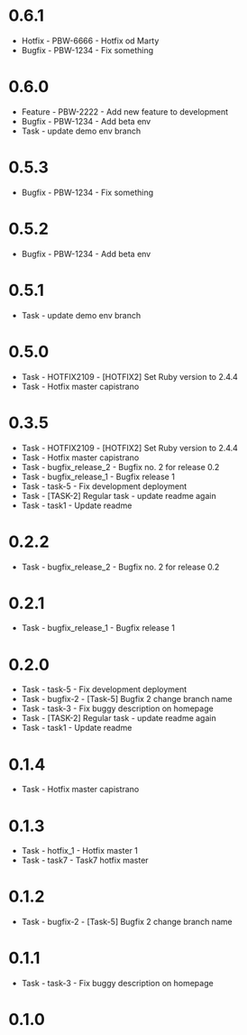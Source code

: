 # 0.6.1
 * Hotfix - PBW-6666 - Hotfix od Marty
 * Bugfix - PBW-1234 - Fix something

# 0.6.0
 * Feature - PBW-2222 - Add new feature to development
 * Bugfix - PBW-1234 - Add beta env
 * Task - update demo env branch

# 0.5.3
 * Bugfix - PBW-1234 - Fix something

# 0.5.2
 * Bugfix - PBW-1234 - Add beta env

# 0.5.1
 * Task - update demo env branch

# 0.5.0
 * Task - HOTFIX2109 - [HOTFIX2] Set Ruby version to 2.4.4
 * Task - Hotfix master capistrano

# 0.3.5
 * Task - HOTFIX2109 - [HOTFIX2] Set Ruby version to 2.4.4
 * Task - Hotfix master capistrano
 * Task - bugfix_release_2 - Bugfix no. 2 for release 0.2
 * Task - bugfix_release_1 - Bugfix release 1
 * Task - task-5 - Fix development deployment
 * Task - [TASK-2] Regular task - update readme again
 * Task - task1 - Update readme

# 0.2.2
 * Task - bugfix_release_2 - Bugfix no. 2 for release 0.2

# 0.2.1
 * Task - bugfix_release_1 - Bugfix release 1

# 0.2.0
 * Task - task-5 - Fix development deployment
 * Task - bugfix-2 - [Task-5] Bugfix 2 change branch name
 * Task - task-3 - Fix buggy description on homepage
 * Task - [TASK-2] Regular task - update readme again
 * Task - task1 - Update readme

# 0.1.4
 * Task - Hotfix master capistrano

# 0.1.3
 * Task - hotfix_1 - Hotfix master 1
 * Task - task7 - Task7 hotfix master

# 0.1.2
 * Task - bugfix-2 - [Task-5] Bugfix 2 change branch name

# 0.1.1
 * Task - task-3 - Fix buggy description on homepage

# 0.1.0
